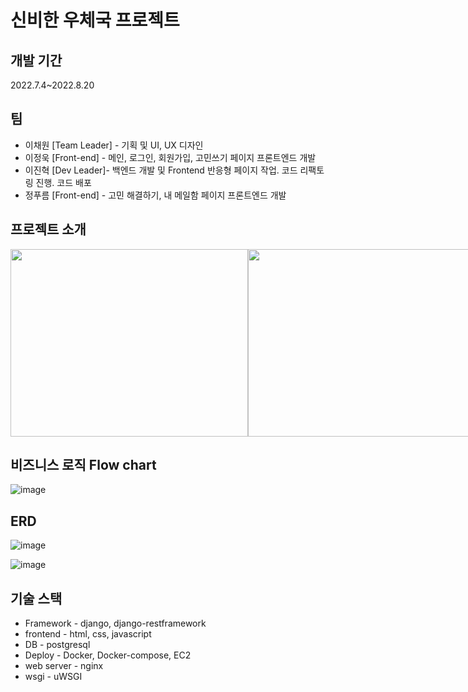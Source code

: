 # 신비한 우체국 프로젝트

## 개발 기간

2022.7.4~2022.8.20

## 팀

* 이채원 [Team Leader] - 기획 및 UI, UX 디자인
* 이정욱 [Front-end] - 메인, 로그인, 회원가입, 고민쓰기 페이지 프론트엔드 개발
* 이진혁 [Dev Leader]- 백엔드 개발 및 Frontend 반응형 페이지 작업. 코드 리팩토링 진행. 코드 배포
* 정푸름 [Front-end] - 고민 해결하기, 내 메일함 페이지 프론트엔드 개발

## 프로젝트 소개

<div style="display: flex; flex-direction: row;">
  <img src="https://user-images.githubusercontent.com/82345753/185723375-dc09d972-53c0-4f04-a0d9-833bf969b9a6.png" width="380" height="300"/>
  <img src="https://user-images.githubusercontent.com/82345753/185723416-6c4a7021-51db-49c3-8b17-06880d8aaa8d.png" width="380" height="300"/>
  <img src="https://user-images.githubusercontent.com/82345753/185723738-cb22474f-09ea-435e-ad86-3c68cc71674f.png" width="380" height="300"/>
</div>

## 비즈니스 로직 Flow chart

![image](https://user-images.githubusercontent.com/82345753/185723946-70bb3764-a457-413d-8d45-eef1f48eeda8.png)

## ERD

![image](https://user-images.githubusercontent.com/82345753/185724358-ff0c690a-c9c2-4de0-9259-bb55b8e99a92.png)

![image](https://user-images.githubusercontent.com/82345753/185724368-1ab0dd8e-2eb8-4524-a2be-8c70ea6627e3.png)

## 기술 스택

* Framework - django, django-restframework
* frontend - html, css, javascript
* DB - postgresql
* Deploy - Docker, Docker-compose, EC2
* web server - nginx
* wsgi - uWSGI
